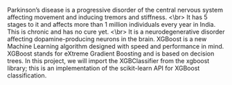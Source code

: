 Parkinson’s disease is a progressive disorder of the central nervous system affecting movement and inducing tremors and stiffness. <\br>
It has 5 stages to it and affects more than 1 million individuals every year in India. This is chronic and has no cure yet. <\br>
It is a neurodegenerative disorder affecting dopamine-producing neurons in the brain.
XGBoost is a new Machine Learning algorithm designed with speed and performance in mind. XGBoost stands for eXtreme Gradient Boosting and is based on decision trees. In this project, we will import the XGBClassifier from the xgboost library; this is an implementation of the scikit-learn API for XGBoost classification.
